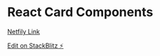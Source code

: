 # React Card Components

[Netfily Link](https://react-card-component-ercumentlacin.netlify.app/)

[Edit on StackBlitz ⚡️](https://stackblitz.com/edit/react-hqzbn7)
